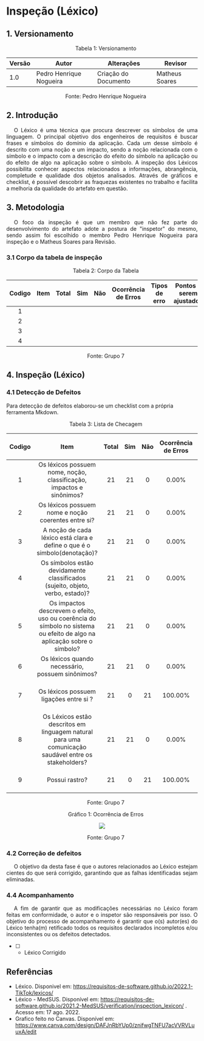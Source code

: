 # Inspeção (Léxico)

## 1. Versionamento



<p style="text-indent: 20px; text-align: center">Tabela 1: Versionamento</p>

| Versão | Autor | Alterações | Revisor    |
| ------ | ----- | ---------- | --- |
| 1.0   | Pedro Henrique Nogueira  | Criação do Documento |  Matheus Soares   |

<p style="text-indent: 20px; text-align: center">Fonte: Pedro Henrique Nogueira</p>





## 2. Introdução

<p style="text-indent: 20px; text-align: justify">O Léxico é uma técnica que procura descrever os símbolos de uma linguagem. O principal objetivo dos engenheiros de requisitos é buscar frases e símbolos do domínio da aplicação. Cada um desse símbolo é descrito com uma noção e um impacto, sendo a noção relacionada com o símbolo e o impacto com a descrição do efeito do símbolo na aplicação ou do efeito de algo na aplicação sobre o símbolo. A inspeção dos Léxicos possibilita conhecer aspectos relacionados a informações, abrangência, completude e qualidade dos objetos analisados. Através de gráficos e checklist, é possível descobrir as fraquezas existentes no trabalho e facilita a melhoria da qualidade do artefato em questão.  </p>

## 3. Metodologia

<p style="text-indent: 20px; text-align: justify">O foco da inspeção é que um membro que não fez parte do desenvolvimento do artefato adote a postura de "inspetor" do mesmo, sendo assim foi escolhido o membro Pedro Henrique Nogueira para inspeção e o Matheus Soares  para Revisão.</p>

### 3.1 Corpo da tabela de inspeção

<p style="text-indent: 20px; text-align: center">Tabela 2: Corpo da Tabela</p>

| Codigo | Item | Total | Sim | Não | Ocorrência <br> de Erros | Tipos de erro | Pontos a serem ajustados    |
| ------ | ---- | ----- | --- | --- | ------------------------ | ------------- | --- |
| <center>1</center>  |  |   |     |     |                          |               |     |
| <center>2</center>  |  |   |     |     |                          |               |     |
| <center>3</center>  |  |   |     |     |                          |               |     |
| <center>4</center>  |  |   |     |     |                          |               |     |

<p style="text-indent: 20px; text-align: center">Fonte: Grupo 7</p>

## 4. Inspeção (Léxico)
### 4.1 Detecção de Defeitos
Para detecção de defeitos elaborou-se um checklist com a própria ferramenta Mkdown.

<p style="text-indent: 20px; text-align: center">Tabela 3: Lista de Checagem</p>

| Codigo |                     Item                      | Total | Sim | Não | Ocorrência de Erros | Tipos de erro |            Pontos a serem ajustados             |
|:------:|:---------------------------------------------:|:-----:|:---:|:---:|:-------------------:|:-------------:|:-----------------------------------------------:|
|   1    |    	Os léxicos possuem nome, noção, classificação, impactos e sinônimos?      |   21   |  21  |  0  |        0.00%        |      ---      |                       ---                       |
|   2    |        	Os léxicos possuem nome e noção coerentes entre si?   |   21   |  21  |  0  |        0.00%        |      ---      |                       ---                       |            ---                       |
|   3    |        	A noção de cada léxico está clara e define o que é o simbolo(denotação)?       |   21   |  21  |  0  |        0.00%        |      ---      |                       ---                       |
|   4    | Os símbolos estão devidamente classificados (sujeito, objeto, verbo, estado)?  |   21   |  21  |  0  |        0.00%        |      ---      |                       ---                       |
|   5    | Os impactos descrevem o efeito, uso ou coerência do símbolo no sistema ou efeito de algo na aplicação sobre o símbolo?           |   21   |  21  |  0  |        0.00%        |      ---      |                       ---                       |
|   6    | Os léxicos quando necessário, possuem sinônimos?    |   21   |  21  |  0  |        0.00%        |      ---      |                       ---                       |
|   7    |  Os léxicos possuem ligações entre si ?   |   21   |  0  |  21  |       100.00%        |      Defeito de omição     |                Adicionar HyperLex aos Léxicos         |
|   8    |	Os Léxicos estão descritos em linguagem natural para uma comunicação saudável entre os stakeholders?|   21   |  21  |  0  |        0.00%        |      ---      |                       ---                       |
|   9    | 	Possui rastro?  |   21   |  0  |  21  |       100.00%        |      Defeito de omição     |                Adicionar rastros         |

<p style="text-indent: 20px; text-align: center">Fonte: Grupo 7</p>


<p style="text-indent: 20px; text-align: center">Gráfico 1: Ocorrência de Erros </p>

<center>

<img src="https://cdn.discordapp.com/attachments/945361143600410665/1009584039553937550/unknown.png"> </img>

</center>

<p style="text-indent: 20px; text-align: center">Fonte: Grupo 7</p>

### 4.2 Correção de defeitos
<p style="text-indent: 20px; text-align: justify">
O objetivo da desta fase é que o autores relacionados ao Léxico estejam cientes do que será corrigido, garantindo que as falhas identificadas sejam eliminadas.
</p>

### 4.4 Acompanhamento
<p style="text-indent: 20px; text-align: justify">
A fim de garantir que as modificações necessárias no Léxico foram feitas em conformidade, o autor e o inspetor são responsáveis por isso. O objetivo do processo de acompanhamento é garantir que o(s) autor(es) do Léxico tenha(m) retificado todos os requisitos declarados incompletos e/ou inconsistentes ou os defeitos detectados.

- [ ] - Léxico Corrigido
</p>

##  Referências
- Léxico. Disponivel em: https://requisitos-de-software.github.io/2022.1-TikTok/lexicos/
- Léxico - MedSUS. Disponível em: https://requisitos-de-software.github.io/2021.2-MedSUS/verification/inspection_lexicon/ . Acesso em: 17 ago. 2022.
- Grafico feito no Canvas. Disponível  em: https://www.canva.com/design/DAFJnRbYUp0/znifwgTNFU7acVVRVLuuxA/edit
